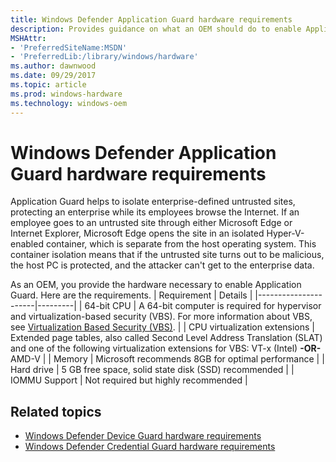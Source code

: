 ```yaml
---
title: Windows Defender Application Guard hardware requirements
description: Provides guidance on what an OEM should do to enable Application Guard
MSHAttr:
- 'PreferredSiteName:MSDN'
- 'PreferredLib:/library/windows/hardware'
ms.author: dawnwood
ms.date: 09/29/2017
ms.topic: article
ms.prod: windows-hardware
ms.technology: windows-oem
---
```


# Windows Defender Application Guard hardware requirements

Application Guard helps to isolate enterprise-defined untrusted sites, protecting an enterprise while its employees browse the Internet. If an employee goes to an untrusted site through either Microsoft Edge or Internet Explorer, Microsoft Edge opens the site in an isolated Hyper-V-enabled container, which is separate from the host operating system. This container isolation means that if the untrusted site turns out to be malicious, the host PC is protected, and the attacker can't get to the enterprise data. 

As an OEM, you provide the hardware necessary to enable Application Guard. Here are the requirements.
| Requirement | Details |
|----------------------|---------|
| 64-bit CPU | A 64-bit computer is required for hypervisor and virtualization-based security (VBS). For more information about VBS, see [Virtualization Based Security (VBS)](OEM-vbs.md). |
| CPU virtualization extensions | Extended page tables, also called Second Level Address Translation (SLAT) and one of the following virtualization extensions for VBS: VT-x (Intel) **-OR-** AMD-V |
| Memory | Microsoft recommends 8GB for optimal performance |
| Hard drive | 5 GB free space, solid state disk (SSD) recommended |
| IOMMU Support | Not required but highly recommended |



## Related topics

- [Windows Defender Device Guard hardware requirements](OEM-device-guard.md)
- [Windows Defender Credential Guard hardware requirements](OEM-credential-guard.md)
